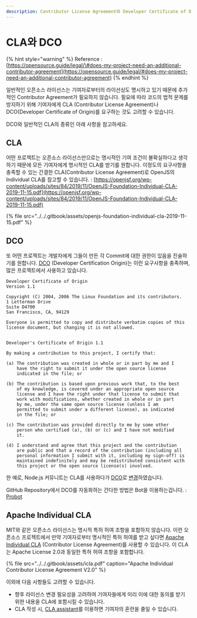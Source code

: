 ```yaml
---
description: Contributor License Agreement와 Developer Certificate of Origin
---
```


# CLA와 DCO

{% hint style="warning" %}
Reference : [https://opensource.guide/legal/\#does-my-project-need-an-additional-contributor-agreement](https://opensource.guide/legal/#does-my-project-need-an-additional-contributor-agreement)
{% endhint %}

일반적인 오픈소스 라이선스는 기여자로부터의 라이선싱도 명시하고 있기 때문에 추가적인 Contributor Agreement가 필요하지 않습니다. 필요에 따라 코드의 법적 문제를 방지하기 위해 기여자에게 CLA \(Contributor License Agreement\)나 DCO\(Developer Certificate of Origin\)를 요구하는 것도 고려할 수 있습니다. 

DCO와 일반적인 CLA의 종류인 아래 사항을 참고하세요. 

## CLA

어떤 프로젝트는 오픈소스 라이선스만으로는 명시적인 기여 조건이 불확실하다고 생각하기 때문에 모든 기여자에게 명시적인 CLA를 받기를 원합니다. 이정도의 요구사항을 충족할 수 있는 간결한 CLA\(Contributor License Agreement\)로 OpenJS의 Individual CLA를 참고할 수 있습니다. : [https://openjsf.org/wp-content/uploads/sites/84/2019/11/OpenJS-Foundation-Individual-CLA-2019-11-15.pdf](https://openjsf.org/wp-content/uploads/sites/84/2019/11/OpenJS-Foundation-Individual-CLA-2019-11-15.pdf)

{% file src="../../.gitbook/assets/openjs-foundation-individual-cla-2019-11-15.pdf" %}

## DCO

또 어떤 프로젝트는 개발자에게 그들이 만든 각 Commit에 대한 권한이 있음을 진술하기를 원합니다. [DCO](https://developercertificate.org/) \(Developer Certification Origin\)는 이런 요구사항을 충족하며, 많은 프로젝트에서 사용하고 있습니다. 

```text
Developer Certificate of Origin
Version 1.1

Copyright (C) 2004, 2006 The Linux Foundation and its contributors.
1 Letterman Drive
Suite D4700
San Francisco, CA, 94129

Everyone is permitted to copy and distribute verbatim copies of this
license document, but changing it is not allowed.


Developer's Certificate of Origin 1.1

By making a contribution to this project, I certify that:

(a) The contribution was created in whole or in part by me and I
    have the right to submit it under the open source license
    indicated in the file; or

(b) The contribution is based upon previous work that, to the best
    of my knowledge, is covered under an appropriate open source
    license and I have the right under that license to submit that
    work with modifications, whether created in whole or in part
    by me, under the same open source license (unless I am
    permitted to submit under a different license), as indicated
    in the file; or

(c) The contribution was provided directly to me by some other
    person who certified (a), (b) or (c) and I have not modified
    it.

(d) I understand and agree that this project and the contribution
    are public and that a record of the contribution (including all
    personal information I submit with it, including my sign-off) is
    maintained indefinitely and may be redistributed consistent with
    this project or the open source license(s) involved.
```

한 예로, Node.js 커뮤니트는 CLA를 사용하다가 [DCO](https://github.com/nodejs/node/blob/master/CONTRIBUTING.md)로 [변경](https://nodejs.org/en/blog/uncategorized/notes-from-the-road/#easier-contribution)하였습니다. 

GitHub Repository에서 DCO를 자동화하는 간다한 방법은 Bot을 이용하는겁니다.  : [Probot](https://github.com/probot/dco)

## Apache Individual CLA

MIT와 같은 오픈소스 라이선스는 명시적 특허 허여 조항을 포함하지 않습니다. 이런 오픈소스 프로젝트에서 만약 기여자로부터 명시적인 특허 허여를 받고 싶다면 [Apache Individual CLA](https://www.apache.org/licenses/icla.pdf) \(Contributor License Agreement\)를 사용할 수 있습니다. 이 CLA는 Apache License 2.0과 동일한 특허 허여 조항을 포함합니다. 

{% file src="../../.gitbook/assets/icla.pdf" caption="Apache Individual Contributor License Agreement V2.0" %}



이외에 다음 사항들도 고려할 수 있습니다. 

* 향후 라이선스 변경 필요성을 고려하여 기여자들에게 미리 이에 대한 동의를 받기 위한 내용을 CLA에 포함시킬 수 있습니다. 
* CLA 작성 시, [CLA assistant](https://github.com/cla-assistant/cla-assistant)를 이용하면 기여자의 혼란을 줄일 수 있습니다. 

